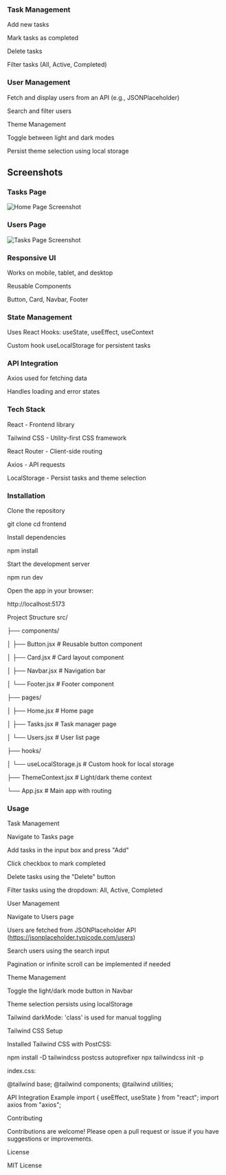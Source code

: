 ### Task Management

Add new tasks

Mark tasks as completed

Delete tasks

Filter tasks (All, Active, Completed)

### User Management

Fetch and display users from an API (e.g., JSONPlaceholder)

Search and filter users

Theme Management

Toggle between light and dark modes

Persist theme selection using local storage

## Screenshots

### Tasks Page
![Home Page Screenshot](.frontend/src/assets/Tasks.png)

### Users Page
![Tasks Page Screenshot](./src/assets/Users.png)


### Responsive UI

Works on mobile, tablet, and desktop

Reusable Components

Button, Card, Navbar, Footer

### State Management

Uses React Hooks: useState, useEffect, useContext

Custom hook useLocalStorage for persistent tasks

### API Integration

Axios used for fetching data

Handles loading and error states

### Tech Stack

React - Frontend library

Tailwind CSS - Utility-first CSS framework

React Router - Client-side routing

Axios - API requests

LocalStorage - Persist tasks and theme selection

### Installation

Clone the repository

git clone <your-repo-url>
cd frontend


Install dependencies

npm install


Start the development server

npm run dev


Open the app in your browser:

http://localhost:5173

Project Structure
src/

 ├── components/
 
 │    ├── Button.jsx       # Reusable button component
 
 │    ├── Card.jsx         # Card layout component
 
 │    ├── Navbar.jsx       # Navigation bar
 
 │    └── Footer.jsx       # Footer component
 
 ├── pages/
 
 │    ├── Home.jsx         # Home page
 
 │    ├── Tasks.jsx        # Task manager page
 
 │    └── Users.jsx        # User list page
 
 ├── hooks/
 
 │    └── useLocalStorage.js # Custom hook for local storage
 
 ├── ThemeContext.jsx      # Light/dark theme context
 
 └── App.jsx               # Main app with routing
 

### Usage
Task Management

Navigate to Tasks page

Add tasks in the input box and press "Add"

Click checkbox to mark completed

Delete tasks using the "Delete" button

Filter tasks using the dropdown: All, Active, Completed

User Management

Navigate to Users page

Users are fetched from JSONPlaceholder API (https://jsonplaceholder.typicode.com/users)

Search users using the search input

Pagination or infinite scroll can be implemented if needed

Theme Management

Toggle the light/dark mode button in Navbar

Theme selection persists using localStorage

Tailwind darkMode: 'class' is used for manual toggling

Tailwind CSS Setup

Installed Tailwind CSS with PostCSS:

npm install -D tailwindcss postcss autoprefixer
npx tailwindcss init -p





index.css:

@tailwind base;
@tailwind components;
@tailwind utilities;

API Integration Example
import { useEffect, useState } from "react";
import axios from "axios";




Contributing

Contributions are welcome! Please open a pull request or issue if you have suggestions or improvements.

License

MIT License
